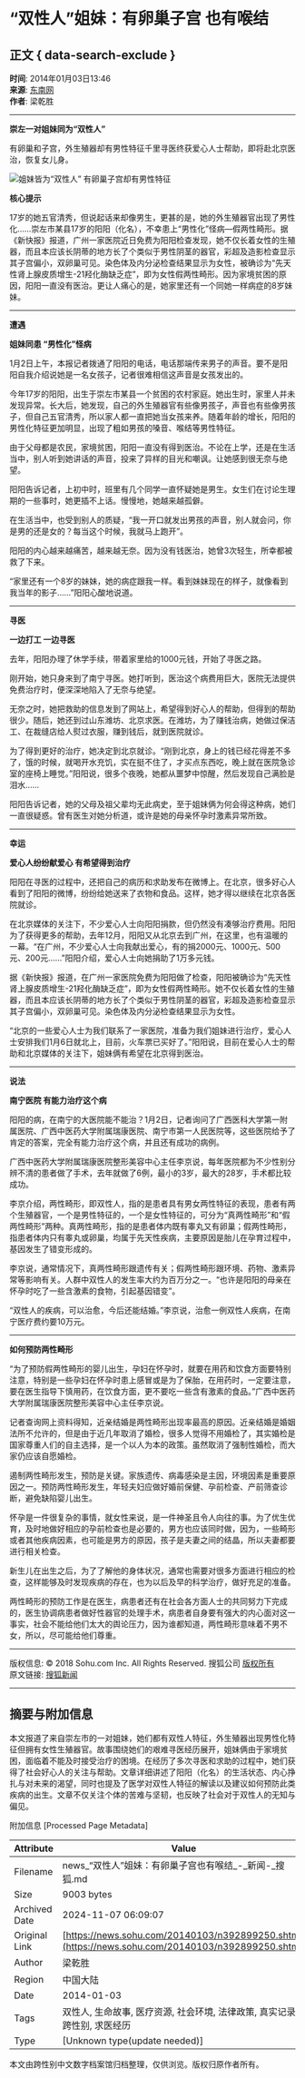 # “双性人”姐妹：有卵巢子宫 也有喉结

## 正文 { data-search-exclude }


**时间**: 2014年01月03日13:46  
**来源**: [东南网](https://news.fjsen.com/2014-01/03/content_13272070.htm)  
**作者**: 梁乾胜  

---

**崇左一对姐妹同为“双性人”**

有卵巢和子宫，外生殖器却有男性特征千里寻医终获爱心人士帮助，即将赴北京医治，恢复女儿身。

![姐妹皆为“双性人” 有卵巢子宫却有男性特征](https://photocdn.sohu.com/20140103/Img392899251.jpg)

**核心提示**

17岁的她五官清秀，但说起话来却像男生，更甚的是，她的外生殖器官出现了男性化……崇左市某县17岁的阳阳（化名），不幸患上“男性化”怪病—假两性畸形。据《新快报》报道，广州一家医院近日免费为阳阳检查发现，她不仅长着女性的生殖器，而且本应该长阴蒂的地方长了个类似于男性阴茎的器官，彩超及造影检查显示其子宫偏小，双卵巢可见。染色体及内分泌检查结果显示为女性，被确诊为“先天性肾上腺皮质增生-21羟化酶缺乏症”，即为女性假两性畸形。因为家境贫困的原因，阳阳一直没有医治。更让人痛心的是，她家里还有一个同她一样病症的8岁妹妹。

---

**遭遇**

**姐妹同患 “男性化”怪病**

1月2日上午，本报记者拨通了阳阳的电话，电话那端传来男子的声音。要不是阳阳自我介绍说她是一名女孩子，记者很难相信这声音是女孩发出的。

今年17岁的阳阳，出生于崇左市某县一个贫困的农村家庭。她出生时，家里人并未发现异常。长大后，她发现，自己的外生殖器官有些像男孩子，声音也有些像男孩子，但自己五官清秀，所以家人都一直把她当女孩来养。随着年龄的增长，阳阳的男性化特征更加明显，出现了粗如男孩的嗓音、喉结等男性特征。

由于父母都是农民，家境贫困，阳阳一直没有得到医治。不论在上学，还是在生活当中，别人听到她讲话的声音，投来了异样的目光和嘲讽。让她感到很无奈与绝望。

阳阳告诉记者，上初中时，班里有几个同学一直怀疑她是男生。女生们在讨论生理期的一些事时，她更插不上话。慢慢地，她越来越孤僻。

在生活当中，也受到别人的质疑，“我一开口就发出男孩的声音，别人就会问，你是男的还是女的？每当这个时候，我就马上跑开”。

阳阳的内心越来越痛苦，越来越无奈。因为没有钱医治，她曾3次轻生，所幸都被救了下来。

“家里还有一个8岁的妹妹，她的病症跟我一样。看到妹妹现在的样子，就像看到我当年的影子……”阳阳心酸地说道。

---

**寻医**

**一边打工 一边寻医**

去年，阳阳办理了休学手续，带着家里给的1000元钱，开始了寻医之路。

刚开始，她只身来到了南宁寻医。她打听到，医治这个病费用巨大，医院无法提供免费治疗时，便深深地陷入了无奈与绝望。

无奈之时，她把救助的信息发到了网站上，希望得到好心人的帮助，但得到的帮助很少。随后，她还到过山东潍坊、北京求医。在潍坊，为了赚钱治病，她做过保洁工、在裁缝店给人熨过衣服，赚到钱后，就到医院就诊。

为了得到更好的治疗，她决定到北京就诊。“刚到北京，身上的钱已经花得差不多了，饿的时候，就喝开水充饥，实在挺不住了，才买点东西吃，晚上就在医院急诊室的座椅上睡觉。”阳阳说，很多个夜晚，她都从噩梦中惊醒，然后发现自己满脸是泪水……

阳阳告诉记者，她的父母及祖父辈均无此病史，至于姐妹俩为何会得这种病，她们一直很疑惑。曾有医生对她分析道，或许是她的母亲怀孕时激素异常所致。

---

**幸运**

**爱心人纷纷献爱心 有希望得到治疗**

阳阳在寻医的过程中，还把自己的病历和求助发布在微博上。在北京，很多好心人看到了阳阳的微博，纷纷给她送来了衣物和食品。这样，她才得以继续在北京各医院就诊。

在北京媒体的关注下，不少爱心人士向阳阳捐款，但仍然没有凑够治疗费用。阳阳为了获得更多的帮助，去年12月，阳阳又从北京去到广州，在这里，也有温暖的一幕。“在广州，不少爱心人士向我献出爱心，有的捐2000元、1000元、500元、200元……”阳阳介绍，爱心人士向她捐助了1万多元钱。

据《新快报》报道，在广州一家医院免费为阳阳做了检查，阳阳被确诊为“先天性肾上腺皮质增生-21羟化酶缺乏症”，即为女性假两性畸形。她不仅长着女性的生殖器，而且本应该长阴蒂的地方长了个类似于男性阴茎的器官，彩超及造影检查显示其子宫偏小，双卵巢可见。染色体及内分泌检查结果显示为女性。

“北京的一些爱心人士为我们联系了一家医院，准备为我们姐妹进行治疗，爱心人士安排我们1月6日就北上，目前，火车票已买好了。”阳阳说，目前在爱心人士的帮助和北京媒体的关注下，姐妹俩有希望在北京得到医治。

---

**说法**

**南宁医院 有能力治疗这个病**

阳阳的病，在南宁的大医院能不能治？1月2日，记者询问了广西医科大学第一附属医院、广西中医药大学附属瑞康医院、南宁市第一人民医院等，这些医院给予了肯定的答案，完全有能力治疗这个病，并且还有成功的病例。

广西中医药大学附属瑞康医院整形美容中心主任李京说，每年医院都为不少性别分辨不清的患者做了手术，去年就做了6例，最小的3岁，最大的28岁，手术都比较成功。

李京介绍，两性畸形，即双性人，指的是患者具有男女两性特征的表现，患者有两个生殖器官，一个是男性特征的，一个是女性特征的，可分为“真两性畸形”和“假两性畸形”两种。真两性畸形，指的是患者体内既有睾丸又有卵巢；假两性畸形，指患者体内只有睾丸或卵巢，均属于先天性疾病，主要原因是胎儿在孕育过程中，基因发生了错变形成的。

李京说，通常情况下，真两性畸形跟遗传有关；假两性畸形跟环境、药物、激素异常等影响有关。人群中双性人的发生率大约为百万分之一。“也许是阳阳的母亲在怀孕时吃了一些含激素的食物，引起基因错变”。

“双性人的疾病，可以治愈，今后还能结婚。”李京说，治愈一例双性人疾病，在南宁医疗费约要10万元。

---

**如何预防两性畸形**

“为了预防假两性畸形的婴儿出生，孕妇在怀孕时，就要在用药和饮食方面要特别注意，特别是一些孕妇在怀孕时患上感冒或是为了保胎，在用药时，一定要注意，要在医生指导下慎用药，在饮食方面，更不要吃一些含有激素的食品。”广西中医药大学附属瑞康医院整形美容中心主任李京说。

记者查询网上资料得知，近亲结婚是两性畸形出现率最高的原因。近亲结婚是婚姻法所不允许的，但是由于近几年取消了婚检，很多人觉得不用婚检了，其实婚检是国家尊重人们的自主选择，是一个以人为本的政策。虽然取消了强制性婚检，而大家仍应该自愿婚检。

遏制两性畸形发生，预防是关键。家族遗传、病毒感染是主因，环境因素是重要原因之一。预防两性畸形发生，年轻夫妇应做好婚前保健、孕前检查、产前筛查诊断，避免缺陷婴儿出生。

怀孕是一件很复杂的事情，就女性来说，是一件神圣且令人向往的事。为了优生优育，及时地做好相应的孕前检查也是必要的，男方也应该同时做，因为，一些畸形或者其他疾病因素，也可能是男方的原因，孩子是夫妻之间的结晶，所以夫妻都要进行相关检查。

新生儿在出生之后，为了了解他的身体状况，通常也需要对很多方面进行相应的检查，这样能够及时发现疾病的存在，也为以后及早的科学治疗，做好充足的准备。

两性畸形的预防工作是在医生，病患者还有在社会各方面人士的共同努力下完成的，医生协调病患者做好性器官的处理手术，病患者自身要有强大的内心面对这一事实，社会不能给他们太大的舆论压力，因为谁都知道，两性畸形意味着不男不女，所以，尽可能给他们尊重。

---

版权信息: © 2018 Sohu.com Inc. All Rights Reserved. 搜狐公司 [版权所有](https://corp.sohu.com/s2007/copyright/)  
原文链接: [搜狐新闻](https://news.sohu.com/20140103/n392899250.shtml)  

---

## 摘要与附加信息

<!-- tcd_abstract -->
本文报道了来自崇左市的一对姐妹，她们都有双性人特征，外生殖器出现男性化特征但拥有女性生殖器官。故事围绕她们的艰难寻医经历展开，姐妹俩由于家境贫困，面临着不能及时接受治疗的困境。在经历了多次寻医和求助的过程中，她们获得了社会好心人的关注与帮助。文章详细讲述了阳阳（化名）的生活状态、内心挣扎与对未来的渴望，同时也提及了医学对双性人特征的解读以及建议如何预防此类疾病的出生。文章不仅关注个体的苦难与坚韧，也反映了社会对于双性人的无知与偏见。
<!-- tcd_abstract_end -->

附加信息 [Processed Page Metadata]

| Attribute       | Value                                  |
|-----------------|----------------------------------------|
| Filename        | news_“双性人”姐妹：有卵巢子宫也有喉结_-_新闻-_搜狐.md                             |
| Size            | 9003 bytes                           |
| Archived Date   | 2024-11-07 06:09:07                             |
| Original Link   | [https://news.sohu.com/20140103/n392899250.shtml](https://news.sohu.com/20140103/n392899250.shtml)                       |
| Author          | 梁乾胜                               |
| Region          | 中国大陆                               |
| Date            | 2014-01-03                                 |
| Tags            | 双性人, 生命故事, 医疗资源, 社会环境, 法律政策, 真实记录, 跨性别, 求医经历                                 |
| Type            | [Unknown type(update needed)]                                 |
<!-- tcd_table_end -->

本文由跨性别中文数字档案馆归档整理，仅供浏览。版权归原作者所有。

